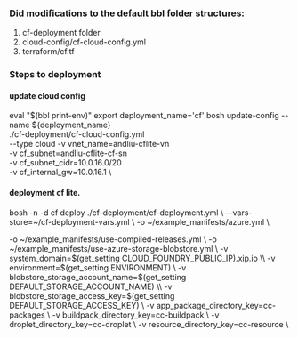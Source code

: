 ### Did modifications to the default bbl folder structures:
1. cf-deployment folder
2. cloud-config/cf-cloud-config.yml
3. terraform/cf.tf

<!-- https://github.com/cloudfoundry/bosh-bootloader/tree/master/plan-patches/byoresource-group-azure -->

### Steps to deployment
#### update cloud config
eval "$(bbl print-env)"
export deployment_name='cf'
bosh update-config --name ${deployment_name} \
   ./cf-deployment/cf-cloud-config.yml \
   --type cloud
   -v vnet_name=andliu-cflite-vn \
   -v cf_subnet=andliu-cflite-cf-sn \
   -v cf_subnet_cidr=10.0.16.0/20 \
   -v cf_internal_gw=10.0.16.1 \

#### deployment cf lite.
bosh -n -d cf deploy ./cf-deployment/cf-deployment.yml \\
  --vars-store=~/cf-deployment-vars.yml \\
  -o ~/example_manifests/azure.yml \\
  <!-- -o ~/example_manifests/scale-to-one-az.yml \\ -->
  <!-- -o ~/example_manifests/small-vm.yml \\ -->
  -o ~/example_manifests/use-compiled-releases.yml \\
  -o ~/example_manifests/use-azure-storage-blobstore.yml \\
  -v system_domain=$(get_setting CLOUD_FOUNDRY_PUBLIC_IP).xip.io \\
  -v environment=$(get_setting ENVIRONMENT) \\
  -v blobstore_storage_account_name=$(get_setting DEFAULT_STORAGE_ACCOUNT_NAME) \\
  -v blobstore_storage_access_key=$(get_setting DEFAULT_STORAGE_ACCESS_KEY) \\
  -v app_package_directory_key=cc-packages \\
  -v buildpack_directory_key=cc-buildpack \\
  -v droplet_directory_key=cc-droplet \\
  -v resource_directory_key=cc-resource \\